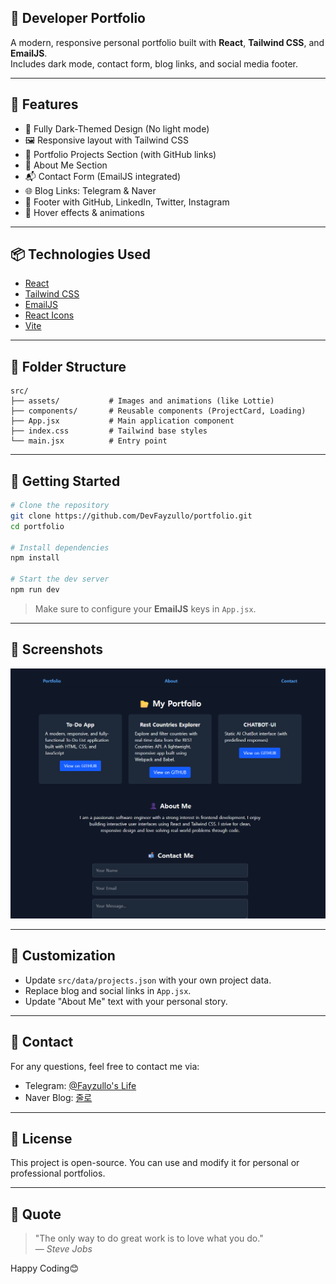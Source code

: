 ## 💼 Developer Portfolio

A modern, responsive personal portfolio built with **React**, **Tailwind CSS**, and **EmailJS**.  
Includes dark mode, contact form, blog links, and social media footer.

---

## 🌟 Features

- 🎨 Fully Dark-Themed Design (No light mode)
- 🖼️ Responsive layout with Tailwind CSS
- 📂 Portfolio Projects Section (with GitHub links)
- 👤 About Me Section
- 📬 Contact Form (EmailJS integrated)
- 🌐 Blog Links: Telegram & Naver
- 🔗 Footer with GitHub, LinkedIn, Twitter, Instagram
- 🎯 Hover effects & animations

---

## 📦 Technologies Used

- [React](https://reactjs.org/)
- [Tailwind CSS](https://tailwindcss.com/)
- [EmailJS](https://www.emailjs.com/)
- [React Icons](https://react-icons.github.io/react-icons/)
- [Vite](https://vitejs.dev/)

---

## 📁 Folder Structure

```
src/
├── assets/           # Images and animations (like Lottie)
├── components/       # Reusable components (ProjectCard, Loading)
├── App.jsx           # Main application component
├── index.css         # Tailwind base styles
└── main.jsx          # Entry point
```

---

## 🚀 Getting Started

```bash
# Clone the repository
git clone https://github.com/DevFayzullo/portfolio.git
cd portfolio

# Install dependencies
npm install

# Start the dev server
npm run dev
```

> Make sure to configure your **EmailJS** keys in `App.jsx`.

---

## 📸 Screenshots

![Portfolio Preview](./public/preview.png)

---

## 🔧 Customization

- Update `src/data/projects.json` with your own project data.
- Replace blog and social links in `App.jsx`.
- Update "About Me" text with your personal story.

---

## 📮 Contact

For any questions, feel free to contact me via:

- Telegram: [@Fayzullo's Life](https://t.me/devFayzullo)
- Naver Blog: [줄로](https://blog.naver.com/devfayzullo)

---

## 📝 License

This project is open-source. You can use and modify it for personal or professional portfolios.

---

## 🧠 Quote

> "The only way to do great work is to love what you do."  
> — _Steve Jobs_

Happy Coding😊
